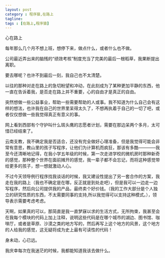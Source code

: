 ```yaml
---
layout: post
category : 程序猿,在路上
tagline: 
tags : [在路上,程序猿]
---
```


心在路上


每年那么几个月不想上班，想停下来，做点什么，或者什么也不做。

公司最近弄出来的脑残的“绩效考核”制度充当了完美的最后一根稻草，我果断提出离职。

要去哪呢？也许不到最后一刻，我自己也不太清楚。

以往的那种对走在路上的急切盼望和冲动，在此刻成为了某种更加平静的东西，他一直在告诉着我，是否走在路上并不重要，心的自由才是真正的自由。

突然想做一些公益事业，帮助一些需要帮助的人或事。我不知道为什么自己会有这样的想法，也许我在自己的世界里呆得太久了，不想再执着于自己的一切了吧，或者仅仅想做一些我觉得真正有意义的事。

网上看到西部有个守护叫什么斑头鹰的志愿者计划，需要在那边呆两个多月，太可惜已经结束了。

云南支教，我不确定我是否适合，还没有完全做好心理准备，但是我觉得可能会非常有意思，教山里的孩子写程序，让他们为计算机而疯狂，那该有多酷————我至今还清晰地记得，在我小学五年级的时候，第一次走进学校的微机房时那种新奇的感觉，那种整个世界在面前摊开的感觉，我一辈子都不会忘记，而将这种感觉带给更多的孩子，想一想就激动人心。

不过今天领导例行程序找我谈话的时候，我又建设性提出了另一套合作的方案，我走在我的路上（我也不确定是在哪，反正就是到处走吧），但是我可以一边走一边写程序，然后向公司提供我的产品，最终卖个好价钱。（我的工作大部分是个人独立的研究性质的东西，不太需要同事的支持,所以我觉得可以支持这种模式。），领导表示需要考虑考虑。

天啊，如果真的可以，那简直是我一直梦寐以求的生活方式，无所拘束，我甚至会在我每个模块的代码上加上注释，说明这些代码是在哪个城市的湖边、图书馆、咖啡厅，或者是草原、沙漠之类的地方写的，然后再写上这个地方的风景，这个地方的人给我的感觉，这无疑将成为史上最有可读性的代码！

身未动，心已远。

我庆幸每次在我迷茫的时候，我都能知道我该去做什么。
